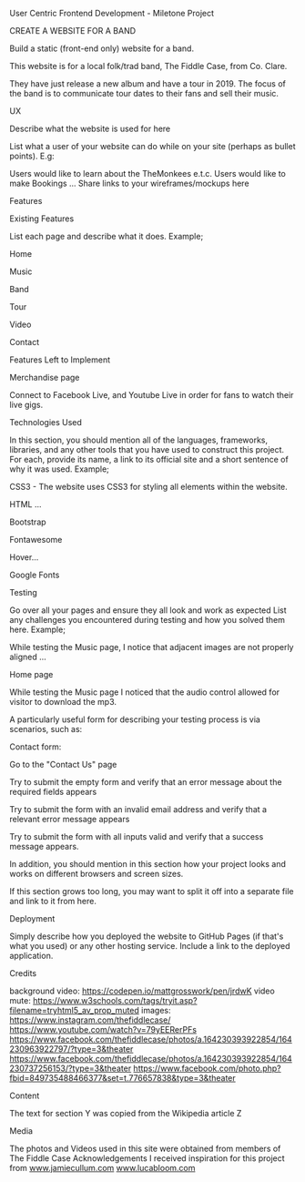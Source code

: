 
User Centric Frontend Development - Miletone Project

CREATE A WEBSITE FOR A BAND

Build a static (front-end only) website for a band. 

This website is for a local folk/trad band, The Fiddle Case, from Co. Clare. 

They have just release a new album and have a tour in 2019. The focus of the band is to communicate tour dates to their fans and sell their music.

UX

Describe what the website is used for here

List what a user of your website can do while on your site (perhaps as bullet points). E.g:

Users would like to learn about the TheMonkees e.t.c.
Users would like to make Bookings ...
Share links to your wireframes/mockups here

Features

Existing Features

List each page and describe what it does. Example;

Home

Music 

Band

Tour

Video

Contact



Features Left to Implement

Merchandise page

Connect to Facebook Live, and Youtube Live in order for fans to watch their live gigs. 

Technologies Used

In this section, you should mention all of the languages, frameworks, libraries, and any other tools that you have used to construct this project. For each, provide its name, a link to its official site and a short sentence of why it was used. Example;

CSS3 - The website uses CSS3 for styling all elements within the website.

HTML ...

Bootstrap 

Fontawesome

Hover...

Google Fonts


Testing

Go over all your pages and ensure they all look and work as expected
List any challenges you encountered during testing and how you solved them here. Example;

While testing the Music page, I notice that adjacent images are not properly aligned ...

Home page

While testing the Music page I noticed that the audio control allowed for visitor to download the mp3. 

A particularly useful form for describing your testing process is via scenarios, such as:

Contact form:

Go to the "Contact Us" page


Try to submit the empty form and verify that an error message about the required fields appears

Try to submit the form with an invalid email address and verify that a relevant error message appears

Try to submit the form with all inputs valid and verify that a success message appears.

In addition, you should mention in this section how your project looks and works on different browsers and screen sizes.

If this section grows too long, you may want to split it off into a separate file and link to it from here.

Deployment

Simply describe how you deployed the website to GitHub Pages (if that's what you used) or any other hosting service. Include a link to the deployed application.

Credits

background video: https://codepen.io/mattgrosswork/pen/jrdwK
video mute: https://www.w3schools.com/tags/tryit.asp?filename=tryhtml5_av_prop_muted
images: https://www.instagram.com/thefiddlecase/
https://www.youtube.com/watch?v=79yEERerPFs
https://www.facebook.com/thefiddlecase/photos/a.164230393922854/164230963922797/?type=3&theater
https://www.facebook.com/thefiddlecase/photos/a.164230393922854/164230737256153/?type=3&theater
https://www.facebook.com/photo.php?fbid=849735488466377&set=t.776657838&type=3&theater

Content

The text for section Y was copied from the Wikipedia article Z

Media

The photos and Videos used in this site were obtained from members of The Fiddle Case 
Acknowledgements
I received inspiration for this project from www.jamiecullum.com www.lucabloom.com

